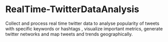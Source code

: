 
# RealTime-TwitterDataAnalysis
Collect and process real time twitter data to analyse popularity of tweets with specific keywords or hashtags , visualize important metrics, generate twitter networks and map tweets and trends geographically.

